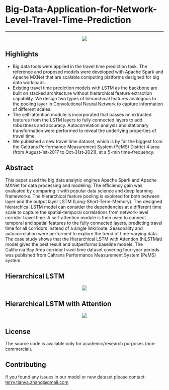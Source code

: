 # Big-Data-Application-for-Network-Level-Travel-Time-Prediction

-----
<p align="center"><img src="https://github.com/TeRyZh/Big-Data-Application-for-Network-Level-Travel-Time-Prediction/blob/main/Images/features-of-spark.jpg" /></p>

Highlights
----------
* Big data tools were applied in the travel time prediction task. The reference and proposed models were developed with Apache Spark and Apache MXNet that are scalable computing platforms designed for big data workloads. 
* Existing travel time prediction models with LSTM as the backbone are built on stacked architecture without hierarchical feature extraction capability. We design two types of hierarchical features analogous to the pooling layer in Convolutional Neural Network to capture information of different scales. 
* The self-attention module is incorporated that passes on extracted features from the LSTM layers to fully connected layers to add robustness and accuracy. Autocorrelation analysis and stationary transformation were performed to reveal the underlying properties of travel time.
* We published a new travel time dataset, which is by far the biggest from the Caltrans Performance Measurement System (PeMS) District 4 area (from August-1st-2017 to Oct-31st-2021), at a 5-min time-frequency. 


Abstract
--------
This paper used the big data analytic engines Apache Spark and Apache MXNet for data processing and modeling. The efficiency gain was evaluated by comparing it with popular data science and deep learning frameworks. The hierarchical feature pooling is explored for both between layer and the output layer LSTM (Long-Short-Term-Memory). The designed hierarchical LSTM model can consider the dependencies at a different time scale to capture the spatial-temporal correlations from network-level corridor travel time. A self-attention module is then used to connect temporal and spatial features to the fully connected layers, predicting travel time for all corridors instead of a single link/route. Seasonality and autocorrelation were performed to explore the trend of time-varying data. The case study shows that the Hierarchical LSTM with Attention (hiLSTMat) model gives the best result and outperforms baseline models. The California Bay Area corridor travel time dataset covering four-year periods was published from Caltrans Performance Measurement System (PeMS) system. 

## Hierarchical LSTM
<p align="center"><img src="https://github.com/TeRyZh/Big-Data-Application-for-Network-Level-Travel-Time-Prediction/blob/main/Images/hiLSTMS.png" /></p>

## Hierarchical LSTM with Attention
<p align="center"><img src="https://github.com/TeRyZh/Big-Data-Application-for-Network-Level-Travel-Time-Prediction/blob/main/Images/hiLSTMat.png" /></p>

License
-------
The source code is available only for academic/research purposes (non-commercial).


Contributing
--------
If you found any issues in our model or new dataset please contact: terry.tianya.zhang@gmail.com

